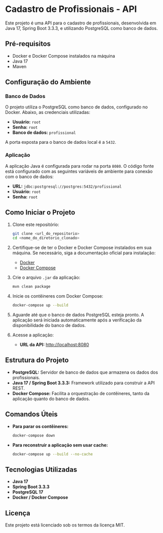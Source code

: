 # Cadastro de Profissionais - API

Este projeto é uma API para o cadastro de profissionais, desenvolvida em Java 17, Spring Boot 3.3.3, e utilizando PostgreSQL como banco de dados.

## Pré-requisitos

- Docker e Docker Compose instalados na máquina
- Java 17
- Maven

## Configuração do Ambiente

### Banco de Dados

O projeto utiliza o PostgreSQL como banco de dados, configurado no Docker. Abaixo, as credenciais utilizadas:

- **Usuário:** `root`
- **Senha:** `root`
- **Banco de dados:** `profissional`

A porta exposta para o banco de dados local é a `5432`.

### Aplicação

A aplicação Java é configurada para rodar na porta `8080`. O código fonte está configurado com as seguintes variáveis de ambiente para conexão com o banco de dados:

- **URL:** `jdbc:postgresql://postgres:5432/profissional`
- **Usuário:** `root`
- **Senha:** `root`

## Como Iniciar o Projeto

1. Clone este repositório:

   ```bash
   git clone <url_do_repositorio>
   cd <nome_do_diretorio_clonado>
   ```

2. Certifique-se de ter o Docker e Docker Compose instalados em sua máquina. Se necessário, siga a documentação oficial para instalação:
    - [Docker](https://docs.docker.com/get-docker/)
    - [Docker Compose](https://docs.docker.com/compose/install/)

3. Crie o arquivo `.jar` da aplicação:

   ```bash
   mvn clean package
   ```

4. Inicie os contêineres com Docker Compose:

   ```bash
   docker-compose up --build
   ```

5. Aguarde até que o banco de dados PostgreSQL esteja pronto. A aplicação será iniciada automaticamente após a verificação da disponibilidade do banco de dados.

6. Acesse a aplicação:

    - **URL da API:** [http://localhost:8080](http://localhost:8080)

## Estrutura do Projeto

- **PostgreSQL:** Servidor de banco de dados que armazena os dados dos profissionais.
- **Java 17 / Spring Boot 3.3.3:** Framework utilizado para construir a API REST.
- **Docker Compose:** Facilita a orquestração de contêineres, tanto da aplicação quanto do banco de dados.

## Comandos Úteis

- **Para parar os contêineres:**

  ```bash
  docker-compose down
  ```

- **Para reconstruir a aplicação sem usar cache:**

  ```bash
  docker-compose up --build --no-cache
  ```

## Tecnologias Utilizadas

- **Java 17**
- **Spring Boot 3.3.3**
- **PostgreSQL 17**
- **Docker / Docker Compose**

## Licença

Este projeto está licenciado sob os termos da licença MIT.